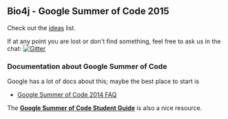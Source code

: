 ## Bio4j - Google Summer of Code 2015

Check out the [ideas](ideas/) list.

If at any point you are lost or don't find something, feel free to ask us in the chat:
[![Gitter](https://badges.gitter.im/Join%20Chat.svg)](https://gitter.im/bio4j/bio4j?utm_source=badge&utm_medium=badge&utm_campaign=pr-badge)

### Documentation about Google Summer of Code

Google has a lot of docs about this; maybe the best place to start is

- [Google Summer of Code 2014 FAQ](https://www.google-melange.com/gsoc/document/show/gsoc_program/google/gsoc2015/help_page)

The **[Google Summer of Code Student Guide](http://en.flossmanuals.net/GSoCStudentGuide/)** is also a nice resource.
